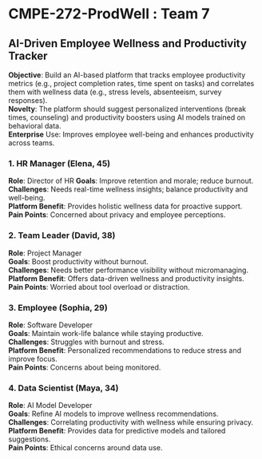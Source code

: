 # CMPE-272-ProdWell : Team 7

## AI-Driven Employee Wellness and Productivity Tracker

**Objective**: Build an AI-based platform that tracks employee productivity metrics (e.g., project completion rates, time spent on tasks) and correlates them with wellness data (e.g., stress levels, absenteeism, survey responses).<br />
**Novelty**: The platform should suggest personalized interventions (break times, counseling) and productivity boosters using AI models trained on behavioral data.<br />
**Enterprise** Use: Improves employee well-being and enhances productivity across teams.<br />

### 1. HR Manager (Elena, 45)
**Role**: Director of HR
**Goals**: Improve retention and morale; reduce burnout.<br/>
**Challenges**: Needs real-time wellness insights; balance productivity and well-being.<br />
**Platform Benefit**: Provides holistic wellness data for proactive support.<br />
**Pain Points**: Concerned about privacy and employee perceptions.<br />
### 2. Team Leader (David, 38)
**Role**: Project Manager<br />
**Goals**: Boost productivity without burnout.<br />
**Challenges**: Needs better performance visibility without micromanaging.<br />
**Platform Benefit**: Offers data-driven wellness and productivity insights.<br />
**Pain Points**: Worried about tool overload or distraction.<br />
### 3. Employee (Sophia, 29)<br />
**Role**: Software Developer<br />
**Goals**: Maintain work-life balance while staying productive.<br />
**Challenges**: Struggles with burnout and stress.<br />
**Platform Benefit**: Personalized recommendations to reduce stress and improve focus.<br />
**Pain Points**: Concerns about being monitored.<br />
### 4. Data Scientist (Maya, 34)
**Role**: AI Model Developer<br />
**Goals**: Refine AI models to improve wellness recommendations.<br />
**Challenges**: Correlating productivity with wellness while ensuring privacy.<br />
**Platform Benefit**: Provides data for predictive models and tailored suggestions.<br />
**Pain Points**: Ethical concerns around data use.<br />
